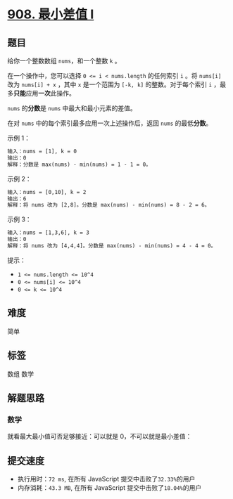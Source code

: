 # [908. 最小差值 I](https://leetcode-cn.com/problems/smallest-range-i/)

## 题目

给你一个整数数组 `nums`，和一个整数 `k` 。

在一个操作中，您可以选择 `0 <= i < nums.length` 的任何索引 `i` 。将 `nums[i]` 改为 `nums[i] + x` ，其中 `x` 是一个范围为 `[-k, k]` 的整数。对于每个索引 `i` ，最多**只能**应用**一次**此操作。

`nums` 的**分数**是 `nums` 中最大和最小元素的差值。

在对 `nums` 中的每个索引最多应用一次上述操作后，返回 `nums` 的最低**分数**。

示例 1：

```txt
输入：nums = [1], k = 0
输出：0
解释：分数是 max(nums) - min(nums) = 1 - 1 = 0。
```

示例 2：

```txt
输入：nums = [0,10], k = 2
输出：6
解释：将 nums 改为 [2,8]。分数是 max(nums) - min(nums) = 8 - 2 = 6。
```

示例 3：

```txt
输入：nums = [1,3,6], k = 3
输出：0
解释：将 nums 改为 [4,4,4]。分数是 max(nums) - min(nums) = 4 - 4 = 0。
```

提示：

- `1 <= nums.length <= 10^4`
- `0 <= nums[i] <= 10^4`
- `0 <= k <= 10^4`

## 难度

简单

## 标签

数组 数学

## 解题思路

### 数学

就看最大最小值可否足够接近：可以就是 0，不可以就是最小差值：

## 提交速度

- 执行用时：`72 ms`, 在所有 JavaScript 提交中击败了`32.33%`的用户
- 内存消耗：`43.3 MB`, 在所有 JavaScript 提交中击败了`18.04%`的用户

